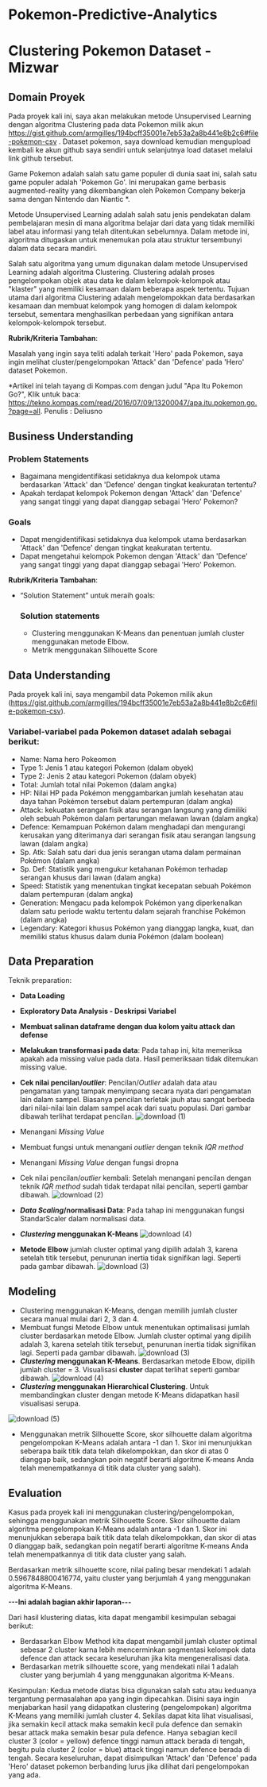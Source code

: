 # Pokemon-Predictive-Analytics

# Clustering Pokemon Dataset - Mizwar

## Domain Proyek

Pada proyek kali ini, saya akan melakukan metode Unsupervised Learning dengan algoritma Clustering pada data Pokemon milik akun https://gist.github.com/armgilles/194bcff35001e7eb53a2a8b441e8b2c6#file-pokemon-csv . Dataset pokemon, saya download kemudian mengupload kembali ke akun github saya sendiri untuk selanjutnya load dataset melalui link github tersebut.

Game Pokemon adalah salah satu game populer di dunia saat ini, salah satu game populer adalah 'Pokemon Go'. Ini merupakan game berbasis augmented-reality yang dikembangkan oleh Pokemon Company bekerja sama dengan Nintendo dan Niantic *.

Metode Unsupervised Learning adalah salah satu jenis pendekatan dalam pembelajaran mesin di mana algoritma belajar dari data yang tidak memiliki label atau informasi yang telah ditentukan sebelumnya. Dalam metode ini, algoritma ditugaskan untuk menemukan pola atau struktur tersembunyi dalam data secara mandiri.

Salah satu algoritma yang umum digunakan dalam metode Unsupervised Learning adalah algoritma Clustering. Clustering adalah proses pengelompokan objek atau data ke dalam kelompok-kelompok atau "klaster" yang memiliki kesamaan dalam beberapa aspek tertentu. Tujuan utama dari algoritma Clustering adalah mengelompokkan data berdasarkan kesamaan dan membuat kelompok yang homogen di dalam kelompok tersebut, sementara menghasilkan perbedaan yang signifikan antara kelompok-kelompok tersebut.

**Rubrik/Kriteria Tambahan**:

Masalah yang ingin saya teliti adalah terkait 'Hero' pada Pokemon, saya ingin melihat cluster/pengelompokan 'Attack' dan 'Defence' pada 'Hero' dataset Pokemon.

*Artikel ini telah tayang di Kompas.com dengan judul "Apa Itu Pokemon Go?", Klik untuk baca: https://tekno.kompas.com/read/2016/07/09/13200047/apa.itu.pokemon.go.?page=all. Penulis : Deliusno


## Business Understanding

### Problem Statements
- Bagaimana mengidentifikasi setidaknya dua kelompok utama berdasarkan 'Attack' dan 'Defence' dengan tingkat keakuratan tertentu?
- Apakah terdapat kelompok Pokemon dengan 'Attack' dan 'Defence' yang sangat tinggi yang dapat dianggap sebagai 'Hero' Pokemon?

### Goals
- Dapat mengidentifikasi setidaknya dua kelompok utama berdasarkan 'Attack' dan 'Defence' dengan tingkat keakuratan tertentu.
- Dapat mengetahui kelompok Pokemon dengan 'Attack' dan 'Defence' yang sangat tinggi yang dapat dianggap sebagai 'Hero' Pokemon.

**Rubrik/Kriteria Tambahan**:
- “Solution Statement” untuk meraih goals: 

    ### Solution statements
    - Clustering menggunakan K-Means dan penentuan jumlah cluster menggunakan metode Elbow.
    - Metrik menggunakan Silhouette Score

## Data Understanding
Pada proyek kali ini, saya mengambil data Pokemon milik akun (https://gist.github.com/armgilles/194bcff35001e7eb53a2a8b441e8b2c6#file-pokemon-csv).

### Variabel-variabel pada Pokemon dataset adalah sebagai berikut:
- Name: Nama hero Pokeomon
- Type 1: Jenis 1 atau kategori Pokemon (dalam obyek)
- Type 2: Jenis 2 atau kategori Pokemon (dalam obyek)
- Total: Jumlah total nilai Pokemon (dalam angka)
- HP: Nilai HP pada Pokémon menggambarkan jumlah kesehatan atau daya tahan Pokémon tersebut dalam pertempuran (dalam angka)
- Attack: kekuatan serangan fisik atau serangan langsung yang dimiliki oleh sebuah Pokémon dalam pertarungan melawan lawan (dalam angka)
- Defence: Kemampuan Pokémon dalam menghadapi dan mengurangi kerusakan yang diterimanya dari serangan fisik atau serangan langsung lawan (dalam angka)
- Sp. Atk: Salah satu dari dua jenis serangan utama dalam permainan Pokémon (dalam angka)
- Sp. Def: Statistik yang mengukur ketahanan Pokémon terhadap serangan khusus dari lawan (dalam angka)
- Speed: Statistik yang menentukan tingkat kecepatan sebuah Pokémon dalam pertempuran (dalam angka)
- Generation: Mengacu pada kelompok Pokémon yang diperkenalkan dalam satu periode waktu tertentu dalam sejarah franchise Pokémon (dalam angka)
- Legendary: Kategori khusus Pokémon yang dianggap langka, kuat, dan memiliki status khusus dalam dunia Pokémon (dalam boolean)

## Data Preparation
Teknik preparation:
- **Data Loading**
- **Exploratory Data Analysis - Deskripsi Variabel**
- **Membuat salinan dataframe dengan dua kolom yaitu attack dan defense**
- **Melakukan transformasi pada data**: Pada tahap ini, kita memeriksa apakah ada missing value pada data. Hasil pemeriksaan tidak ditemukan missing value.
- **Cek nilai pencilan/*outlier***: Pencilan/*Outlier* adalah data atau pengamatan yang tampak menyimpang secara nyata dari pengamatan lain dalam sampel. Biasanya pencilan terletak jauh atau sangat berbeda dari nilai-nilai lain dalam sampel acak dari suatu populasi. Dari gambar dibawah terlihat terdapat pencilan.
![download (1)](https://github.com/Mizwar90/Pokemon-Predictive-Analytics/assets/108685416/acd570a3-ffe3-4ad7-a0f8-2c2340a5b34f)

- Menangani *Missing Value*
- Membuat fungsi untuk menangani *outlier* dengan teknik *IQR method*
- Menangani *Missing Value* dengan fungsi dropna
- Cek nilai pencilan/*outlier* kembali: Setelah menangani pencilan dengan teknik *IQR method* sudah tidak terdapat nilai pencilan, seperti gambar dibawah.
 ![download (2)](https://github.com/Mizwar90/Pokemon-Predictive-Analytics/assets/108685416/1ec70781-a691-4832-a24b-fa03ca4724fe)

- ***Data Scaling*/normalisasi Data**: Pada tahap ini menggunakan fungsi StandarScaler dalam normalisasi data.

- ***Clustering* menggunakan K-Means**
 ![download (4)](https://github.com/Mizwar90/Pokemon-Predictive-Analytics/assets/108685416/2566f2dd-3fb9-43f1-b97b-3e02256fdc90)


- **Metode Elbow** jumlah cluster optimal yang dipilih adalah 3, karena setelah titik tersebut, penurunan inertia tidak signifikan lagi. Seperti pada gambar dibawah.
 ![download (3)](https://github.com/Mizwar90/Pokemon-Predictive-Analytics/assets/108685416/6bc2f43e-2405-44f6-8729-fb930ded1d06)



## Modeling
- Clustering menggunakan K-Means, dengan memilih jumlah cluster secara manual mulai dari 2, 3 dan 4.
- Membuat fungsi Metode Elbow untuk menentukan optimalisasi jumlah cluster berdasarkan metode Elbow. Jumlah cluster optimal yang dipilih adalah 3, karena setelah titik tersebut, penurunan inertia tidak signifikan lagi. Seperti pada gambar dibawah.
 ![download (3)](https://github.com/Mizwar90/Pokemon-Predictive-Analytics/assets/108685416/6bc2f43e-2405-44f6-8729-fb930ded1d06)
- ***Clustering* menggunakan K-Means**. Berdasarkan metode Elbow, dipilih jumlah cluster = 3. Visualisasi **cluster** dapat terlihat seperti gambar dibawah. 
 ![download (4)](https://github.com/Mizwar90/Pokemon-Predictive-Analytics/assets/108685416/2566f2dd-3fb9-43f1-b97b-3e02256fdc90)
- ***Clustering* menggunakan Hierarchical Clustering**. Untuk membandingkan cluster dengan metode K-Means didapatkan hasil visualisasi serupa.

![download (5)](https://github.com/Mizwar90/Pokemon-Predictive-Analytics/assets/108685416/8a40b893-88de-49a9-8133-37524d86d65b)

- Menggunakan metrik Silhouette Score, skor silhouette dalam algoritma pengelompokan K-Means adalah antara -1 dan 1. Skor ini menunjukkan seberapa baik titik data telah dikelompokkan, dan skor di atas 0 dianggap baik, sedangkan poin negatif berarti algoritme K-means Anda telah menempatkannya di titik data cluster yang salah).

## Evaluation
Kasus pada proyek kali ini menggunakan clustering/pengelompokan, sehingga menggunakan metrik Silhouette Score. Skor silhouette dalam algoritma pengelompokan K-Means adalah antara -1 dan 1. Skor ini menunjukkan seberapa baik titik data telah dikelompokkan, dan skor di atas 0 dianggap baik, sedangkan poin negatif berarti algoritme K-means Anda telah menempatkannya di titik data cluster yang salah.

Berdasarkan metrik silhouette score, nilai paling besar mendekati 1 adalah 0.5967848800416774, yaitu cluster yang berjumlah 4 yang menggunakan algoritma K-Means.


**---Ini adalah bagian akhir laporan---**

Dari hasil klustering diatas, kita dapat mengambil kesimpulan sebagai berikut:

- Berdasarkan Elbow Method kita dapat mengambil jumlah cluster optimal sebesar 2 cluster karna lebih mencerminkan segmentasi kelompok data defence dan attack secara keseluruhan jika kita mengeneralisasi data.
- Berdasarkan metrik silhouette score, yang mendekati nilai 1 adalah cluster yang berjumlah 4 yang menggunakan algoritma K-Means.

Kesimpulan: Kedua metode diatas bisa digunakan salah satu atau keduanya tergantung permasalahan apa yang ingin dipecahkan. Disini saya ingin menjabarkan hasil yang didapatkan clustering (pengelompokan) algoritma K-Means yang memiliki jumlah cluster 4. Sekilas dapat kita lihat visualisasi, jika semakin kecil attack maka semakin kecil pula defence dan semakin besar attack maka semakin besar pula defence. Hanya sebagian kecil cluster 3 (color = yellow) defence tinggi namun attack berada di tengah, begitu pula cluster 2 (color = blue) attack tinggi namun defence berada di tengah. Secara keseluruhan, dapat disimpulkan 'Attack' dan 'Defence' pada 'Hero' dataset pokemon berbanding lurus jika dilihat dari pengelompokan yang ada.
